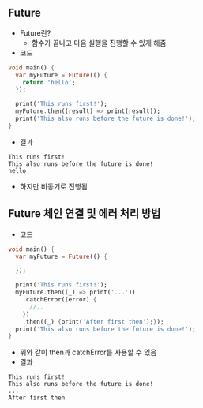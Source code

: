## Future
  - Future란?
    - 함수가 끝나고 다음 실행을 진행할 수 있게 해줌 
  - 코드
  ``` dart
  void main() {
    var myFuture = Future(() {
      return 'hello';
    });

    print('This runs first!');
    myFuture.then((result) => print(result));
    print('This also runs before the future is done!');
  }
  ```
  - 결과
  ``` 
  This runs first!
  This also runs before the future is done!
  hello
  ```
  - 하지만 비동기로 진행됨
## Future 체인 연결 및 에러 처리 방법
  - 코드
  ``` dart
  void main() {
    var myFuture = Future(() {

    });

    print('This runs first!');
    myFuture.then((_) => print('...'))
      .catchError((error) {
        //..
      })
      .then((_) {print('After first then');});
    print('This also runs before the future is done!');
  }
  ```
  - 위와 같이 then과 catchError를 사용할 수 있음 
  - 결과
  ``` 
  This runs first!
  This also runs before the future is done!
  ...
  After first then
  ```
